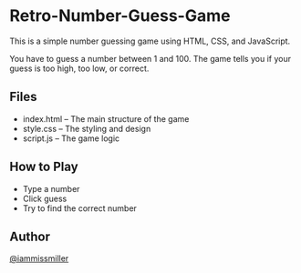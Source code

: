 # Retro-Number-Guess-Game

This is a simple number guessing game using HTML, CSS, and JavaScript.

You have to guess a number between 1 and 100. The game tells you if your guess is too high, too low, or correct.

## Files

- index.html – The main structure of the game
- style.css – The styling and design
- script.js – The game logic

## How to Play
- Type a number
- Click guess
- Try to find the correct number

## Author

[@iammissmiller](https://github.com/iammissmiller)
